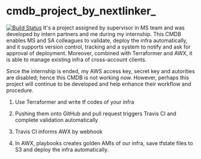 # cmdb_project_by_nextlinker_
[![Build Status](https://travis-ci.org/internnn/nextlinker_cmdb.svg?branch=master)](https://travis-ci.org/internnn/nextlinker_cmdb)
It's a project assigned by supervisor in MS team and was developed by intern partners and me during my internship. This CMDB enables MS and SA colleagues to validate, deploy the infra automatically, and it supports version control, tracking and a system to notify and ask for approval of deployment. Moreover, combined with Terraformer and AWX, it is able to manage existing infra of cross-account clients.

Since the internship is ended, my AWS access key, secret key and autorities are disabled; hence this CMDB is not working now. However, perhaps this project will continue to be developed and help enhance their workflow and procedure.

1. Use Terraformer and write tf codes of your infra

2. Pushing them onto GitHub and pull request triggers Travis CI and complete validation automatically

3. Travis CI informs AWX by webhook

4. In AWX, playbooks creates golden AMIs of our infra, save tfstate files to S3 and deploy the infra automatically.
